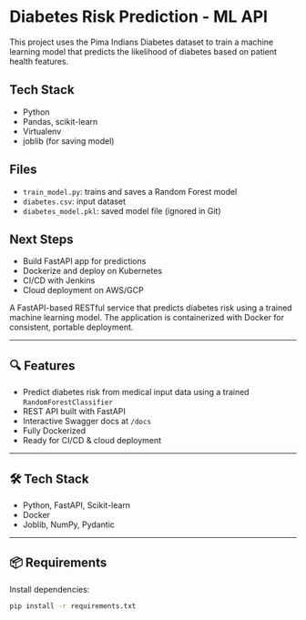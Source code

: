 
# Diabetes Risk Prediction - ML API

This project uses the Pima Indians Diabetes dataset to train a machine learning model that predicts the likelihood of diabetes based on patient health features.

##  Tech Stack
- Python
- Pandas, scikit-learn
- Virtualenv
- joblib (for saving model)

##  Files
- `train_model.py`: trains and saves a Random Forest model
- `diabetes.csv`: input dataset
- `diabetes_model.pkl`: saved model file (ignored in Git)

##  Next Steps
- Build FastAPI app for predictions
- Dockerize and deploy on Kubernetes
- CI/CD with Jenkins
- Cloud deployment on AWS/GCP


A FastAPI-based RESTful service that predicts diabetes risk using a trained machine learning model. The application is containerized with Docker for consistent, portable deployment.

---

## 🔍 Features
- Predict diabetes risk from medical input data using a trained `RandomForestClassifier`
- REST API built with FastAPI
- Interactive Swagger docs at `/docs`
- Fully Dockerized
- Ready for CI/CD & cloud deployment

---

## 🛠️ Tech Stack
- Python, FastAPI, Scikit-learn
- Docker
- Joblib, NumPy, Pydantic

---

## 📦 Requirements

Install dependencies:

```bash
pip install -r requirements.txt

